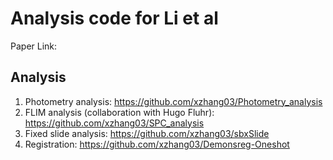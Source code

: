 # Analysis code for Li et al
Paper Link: 

## Analysis
1. Photometry analysis: https://github.com/xzhang03/Photometry_analysis
2. FLIM analysis (collaboration with Hugo Fluhr): https://github.com/xzhang03/SPC_analysis
3. Fixed slide analysis: https://github.com/xzhang03/sbxSlide
4. Registration: https://github.com/xzhang03/Demonsreg-Oneshot
